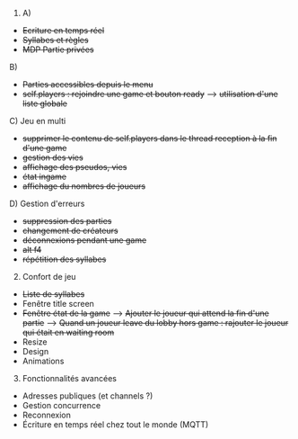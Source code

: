 1) A) 
- ~~Ecriture en temps réel~~
- ~~Syllabes et règles~~
- ~~MDP Partie privées~~

B) 
- ~~Parties accessibles depuis le menu~~
- ~~self.players : rejoindre une game et bouton ready~~
    --> ~~utilisation d'une liste globale~~

C) Jeu en multi
- ~~supprimer le contenu de self.players dans le thread reception à la fin d'une game~~
- ~~gestion des vies~~
- ~~affichage des pseudos, vies~~
- ~~état ingame~~
- ~~affichage du nombres de joueurs~~

D) Gestion d'erreurs
- ~~suppression des parties~~
- ~~changement de créateurs~~
- ~~déconnexions pendant une game~~
- ~~alt f4~~
- ~~répétition des syllabes~~

2) Confort de jeu
- ~~Liste de syllabes~~
- Fenêtre title screen
- ~~Fenêtre état de la game~~
--> ~~Ajouter le joueur qui attend la fin d'une partie~~
--> ~~Quand un joueur leave du lobby hors game : rajouter le joueur qui était en waiting room~~
- Resize
- Design
- Animations

3) Fonctionnalités avancées
- Adresses publiques (et channels ?)
- Gestion concurrence
- Reconnexion
- Écriture en temps réel chez tout le monde (MQTT)


